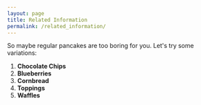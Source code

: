 ```yaml
---
layout: page
title: Related Information
permalink: /related_information/
---
```


So maybe regular pancakes are too boring for you.  Let's try some variations:

1. **Chocolate Chips**
2. **Blueberries**
3.  **Cornbread**
4. **Toppings**
5. **Waffles**
